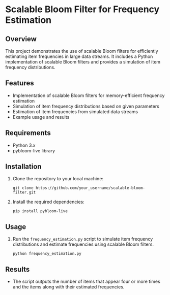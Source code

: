 # Scalable Bloom Filter for Frequency Estimation

## Overview
This project demonstrates the use of scalable Bloom filters for efficiently estimating item frequencies in large data streams. It includes a Python implementation of scalable Bloom filters and provides a simulation of item frequency distributions.

## Features
- Implementation of scalable Bloom filters for memory-efficient frequency estimation
- Simulation of item frequency distributions based on given parameters
- Estimation of item frequencies from simulated data streams
- Example usage and results

## Requirements
- Python 3.x
- pybloom-live library

## Installation
1. Clone the repository to your local machine:
   ```
   git clone https://github.com/your_username/scalable-bloom-filter.git
   ```
2. Install the required dependencies:
   ```
   pip install pybloom-live
   ```

## Usage
1. Run the `frequency_estimation.py` script to simulate item frequency distributions and estimate frequencies using scalable Bloom filters.
   ```
   python frequency_estimation.py
   ```

## Results
- The script outputs the number of items that appear four or more times and the items along with their estimated frequencies.
